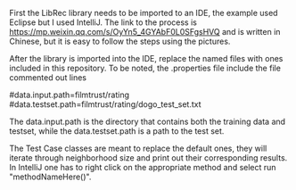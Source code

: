 
First the LibRec library needs to be imported to an IDE, the example used Eclipse but I used IntelliJ. The link to the process is https://mp.weixin.qq.com/s/OyYn5_4GYAbF0L0SFgsHVQ and is written in Chinese, but it is easy to follow the steps using the pictures. 

After the library is imported into the IDE, replace the named files with ones included in this repository. To be noted, the .properties file include the file commented out lines

#data.input.path=filmtrust/rating
#data.testset.path=filmtrust/rating/dogo_test_set.txt

The data.input.path is the directory that contains both the training data and testset, while the data.testset.path is a path to the test set.

The Test Case classes are meant to replace the default ones, they will iterate through neighborhood size and print out their corresponding results. In IntelliJ one has to right click on the appropriate method and select run "methodNameHere()".
